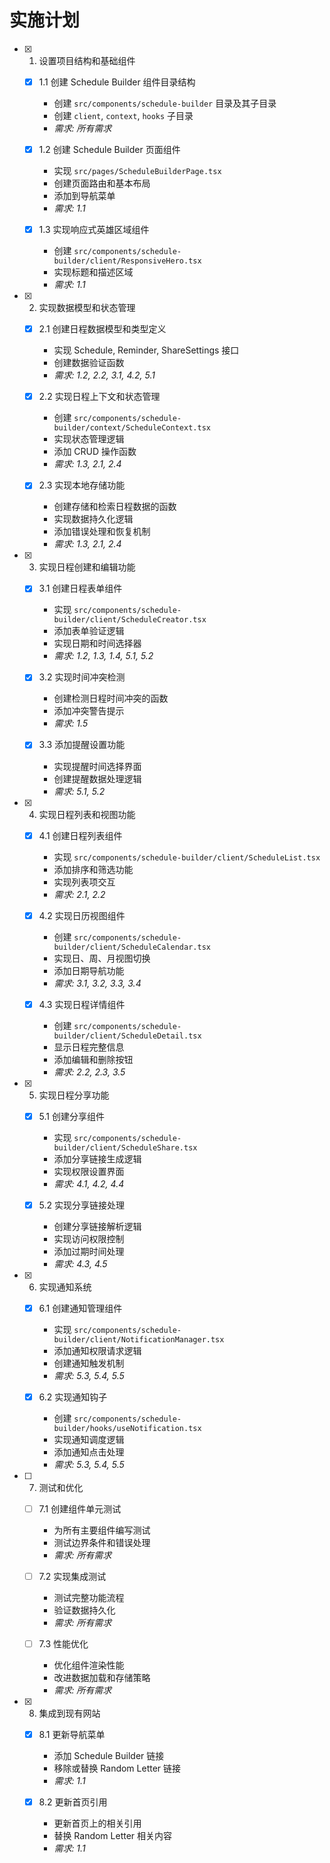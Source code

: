 # 实施计划

- [x] 1. 设置项目结构和基础组件
  - [x] 1.1 创建 Schedule Builder 组件目录结构
    - 创建 `src/components/schedule-builder` 目录及其子目录
    - 创建 `client`, `context`, `hooks` 子目录
    - _需求: 所有需求_

  - [x] 1.2 创建 Schedule Builder 页面组件
    - 实现 `src/pages/ScheduleBuilderPage.tsx`
    - 创建页面路由和基本布局
    - 添加到导航菜单
    - _需求: 1.1_

  - [x] 1.3 实现响应式英雄区域组件
    - 创建 `src/components/schedule-builder/client/ResponsiveHero.tsx`
    - 实现标题和描述区域
    - _需求: 1.1_

- [x] 2. 实现数据模型和状态管理
  - [x] 2.1 创建日程数据模型和类型定义
    - 实现 Schedule, Reminder, ShareSettings 接口
    - 创建数据验证函数
    - _需求: 1.2, 2.2, 3.1, 4.2, 5.1_

  - [x] 2.2 实现日程上下文和状态管理
    - 创建 `src/components/schedule-builder/context/ScheduleContext.tsx`
    - 实现状态管理逻辑
    - 添加 CRUD 操作函数
    - _需求: 1.3, 2.1, 2.4_

  - [x] 2.3 实现本地存储功能
    - 创建存储和检索日程数据的函数
    - 实现数据持久化逻辑
    - 添加错误处理和恢复机制
    - _需求: 1.3, 2.1, 2.4_

- [x] 3. 实现日程创建和编辑功能
  - [x] 3.1 创建日程表单组件
    - 实现 `src/components/schedule-builder/client/ScheduleCreator.tsx`
    - 添加表单验证逻辑
    - 实现日期和时间选择器
    - _需求: 1.2, 1.3, 1.4, 5.1, 5.2_

  - [x] 3.2 实现时间冲突检测
    - 创建检测日程时间冲突的函数
    - 添加冲突警告提示
    - _需求: 1.5_

  - [x] 3.3 添加提醒设置功能
    - 实现提醒时间选择界面
    - 创建提醒数据处理逻辑
    - _需求: 5.1, 5.2_

- [x] 4. 实现日程列表和视图功能
  - [x] 4.1 创建日程列表组件
    - 实现 `src/components/schedule-builder/client/ScheduleList.tsx`
    - 添加排序和筛选功能
    - 实现列表项交互
    - _需求: 2.1, 2.2_

  - [x] 4.2 实现日历视图组件
    - 创建 `src/components/schedule-builder/client/ScheduleCalendar.tsx`
    - 实现日、周、月视图切换
    - 添加日期导航功能
    - _需求: 3.1, 3.2, 3.3, 3.4_

  - [x] 4.3 实现日程详情组件
    - 创建 `src/components/schedule-builder/client/ScheduleDetail.tsx`
    - 显示日程完整信息
    - 添加编辑和删除按钮
    - _需求: 2.2, 2.3, 3.5_

- [x] 5. 实现日程分享功能
  - [x] 5.1 创建分享组件
    - 实现 `src/components/schedule-builder/client/ScheduleShare.tsx`
    - 添加分享链接生成逻辑
    - 实现权限设置界面
    - _需求: 4.1, 4.2, 4.4_

  - [x] 5.2 实现分享链接处理
    - 创建分享链接解析逻辑
    - 实现访问权限控制
    - 添加过期时间处理
    - _需求: 4.3, 4.5_

- [x] 6. 实现通知系统
  - [x] 6.1 创建通知管理组件
    - 实现 `src/components/schedule-builder/client/NotificationManager.tsx`
    - 添加通知权限请求逻辑
    - 创建通知触发机制
    - _需求: 5.3, 5.4, 5.5_

  - [x] 6.2 实现通知钩子
    - 创建 `src/components/schedule-builder/hooks/useNotification.tsx`
    - 实现通知调度逻辑
    - 添加通知点击处理
    - _需求: 5.3, 5.4, 5.5_

- [ ] 7. 测试和优化
  - [ ] 7.1 创建组件单元测试
    - 为所有主要组件编写测试
    - 测试边界条件和错误处理
    - _需求: 所有需求_

  - [ ] 7.2 实现集成测试
    - 测试完整功能流程
    - 验证数据持久化
    - _需求: 所有需求_

  - [ ] 7.3 性能优化
    - 优化组件渲染性能
    - 改进数据加载和存储策略
    - _需求: 所有需求_

- [x] 8. 集成到现有网站
  - [x] 8.1 更新导航菜单
    - 添加 Schedule Builder 链接
    - 移除或替换 Random Letter 链接
    - _需求: 1.1_

  - [x] 8.2 更新首页引用
    - 更新首页上的相关引用
    - 替换 Random Letter 相关内容
    - _需求: 1.1_